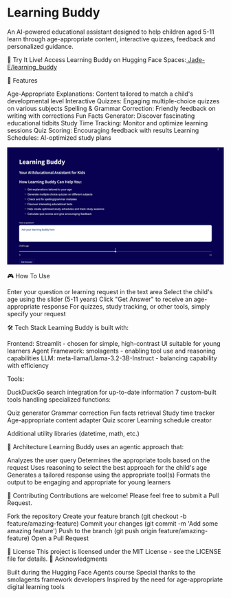 # Learning Buddy
An AI-powered educational assistant designed to help children aged 5-11 learn through age-appropriate content, interactive quizzes, feedback and personalized guidance.

🚀 Try It Live!
Access Learning Buddy on Hugging Face Spaces:[ Jade-E/learning_buddy ](https://huggingface.co/spaces/Jade-E/learning_buddy)

🌟 Features

Age-Appropriate Explanations: Content tailored to match a child's developmental level
Interactive Quizzes: Engaging multiple-choice quizzes on various subjects
Spelling & Grammar Correction: Friendly feedback on writing with corrections
Fun Facts Generator: Discover fascinating educational tidbits
Study Time Tracking: Monitor and optimize learning sessions
Quiz Scoring: Encouraging feedback with results
Learning Schedules: AI-optimized study plans

![Learning Buddy App](./assets/app_image.png)

🎮 How To Use

Enter your question or learning request in the text area
Select the child's age using the slider (5-11 years)
Click "Get Answer" to receive an age-appropriate response
For quizzes, study tracking, or other tools, simply specify your request

🛠️ Tech Stack
Learning Buddy is built with:

Frontend: Streamlit - chosen for simple, high-contrast UI suitable for young learners
Agent Framework: smolagents - enabling tool use and reasoning capabilities
LLM: meta-llama/Llama-3.2-3B-Instruct - balancing capability with efficiency

Tools:

DuckDuckGo search integration for up-to-date information
7 custom-built tools handling specialized functions:

Quiz generator
Grammar correction
Fun facts retrieval
Study time tracker
Age-appropriate content adapter
Quiz scorer
Learning schedule creator


Additional utility libraries (datetime, math, etc.)

🧩 Architecture
Learning Buddy uses an agentic approach that:

Analyzes the user query
Determines the appropriate tools based on the request
Uses reasoning to select the best approach for the child's age
Generates a tailored response using the appropriate tool(s)
Formats the output to be engaging and appropriate for young learners

🤝 Contributing
Contributions are welcome! Please feel free to submit a Pull Request.

Fork the repository
Create your feature branch (git checkout -b feature/amazing-feature)
Commit your changes (git commit -m 'Add some amazing feature')
Push to the branch (git push origin feature/amazing-feature)
Open a Pull Request

📝 License
This project is licensed under the MIT License - see the LICENSE file for details.
🙏 Acknowledgments

Built during the Hugging Face Agents course
Special thanks to the smolagents framework developers
Inspired by the need for age-appropriate digital learning tools
